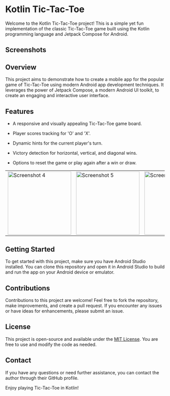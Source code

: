 # Kotlin Tic-Tac-Toe

Welcome to the Kotlin Tic-Tac-Toe project! This is a simple yet fun implementation of the classic Tic-Tac-Toe game built using the Kotlin programming language and Jetpack Compose for Android.

## Screenshots

<table>
  <tr>
      <td><img src="https://github.com/fahad0samara/kotlin-Tic.tack.toe/assets/90055525/787e3eca-3584-4658-81d8-8ca8d82eecd6" alt="Screenshot 4" width="200"/></td>
    <td><img src="https://github.com/fahad0samara/kotlin-Tic.tack.toe/assets/90055525/490864f1-1ce8-4036-a323-8783fd48e83e" alt="Screenshot 5" width="200"/></td>
    <td><img src="https://github.com/fahad0samara/kotlin-Tic.tack.toe/assets/90055525/f7d7e542-8736-41f3-a009-e5b7fef22af5" alt="Screenshot 6" width="200"/></td>
    <td><img src="https://github.com/fahad0samara/kotlin-Tic.tack.toe/assets/90055525/d4b0ed07-e4fc-4370-8b6f-42a9e52c1e3f" alt="Screenshot 1" width="200"/></td>
    <td><img src="https://github.com/fahad0samara/kotlin-Tic.tack.toe/assets/90055525/88fa62cb-df87-4111-a73e-0954d037993e" alt="Screenshot 2" width="200"/></td>


## Overview

This project aims to demonstrate how to create a mobile app for the popular game of Tic-Tac-Toe using modern Android app development techniques. It leverages the power of Jetpack Compose, a modern Android UI toolkit, to create an engaging and interactive user interface.



## Features

- A responsive and visually appealing Tic-Tac-Toe game board.
- Player scores tracking for 'O' and 'X'.
- Dynamic hints for the current player's turn.
- Victory detection for horizontal, vertical, and diagonal wins.
- Options to reset the game or play again after a win or draw.



  </tr>
  <tr>

  </tr>
</table>


## Getting Started

To get started with this project, make sure you have Android Studio installed. You can clone this repository and open it in Android Studio to build and run the app on your Android device or emulator.

## Contributions

Contributions to this project are welcome! Feel free to fork the repository, make improvements, and create a pull request. If you encounter any issues or have ideas for enhancements, please submit an issue.

## License

This project is open-source and available under the [MIT License](LICENSE). You are free to use and modify the code as needed.


## Contact

If you have any questions or need further assistance, you can contact the author through their GitHub profile.

Enjoy playing Tic-Tac-Toe in Kotlin!

